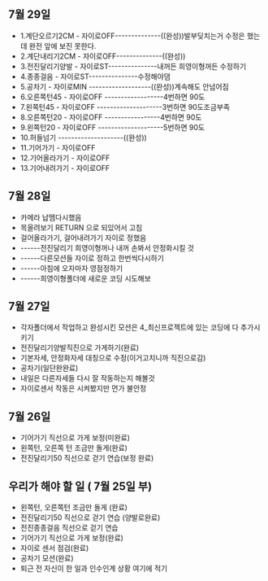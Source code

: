 ## 7월 29일
  - 1.계단오르기2CM - 자이로OFF--------------((완성))발부딪치는거 수정은 했는데 완전 앞에 보진 못한다.
  - 2.계단내리기2CM - 자이로OFF--------------((완성))
  - 3.전진달리기양발 - 자이로ST---------------내꺼든 희영이형꺼든 수정하기
  - 4.종종걸음 - 자이로ST---------------수정해야댐
  - 5.공차기 - 자이로MIN     -------------------((완성))계속해도 안넘어짐
  - 6.오른쪽턴45 - 자이로OFF ------------------4번하면 90도
  - 7.왼쪽턴45 - 자이로OFF --------------------3번하면 90도조금부족
  - 8.오른쪽턴20 - 자이로OFF -----------------4번하면 90도
  - 9.왼쪽턴20 - 자이로OFF --------------------5번하면 90도
  - 10.허들넘기               --------------------((완성))
  - 11.기어가기 - 자이로OFF
  - 12.기어올라가기 - 자이로OFF
  - 13.기어내려가기 - 자이로OFF
## 7월 28일
  - 카메라 납뗌다시했음
  - 목올려보기 RETURN 으로 되있어서 고침
  - 걸어올라가기, 걸어내려가기 자이로 정했음
  - ------전진달리기 희영이형꺼나 내꺼 손봐서 안정화시킬 것
  - ------다른모션들 자이로 정하고 한번씩다시하기
  - ------아침에 오자마자 영점정하기
  - ------희영이형폴더에 새로운 코딩 시도해보
## 7월 27일
  - 각자폴더에서 작업하고 완성시킨 모션은 4_최신프로젝트에 있는
  	코딩에 다 추가시키기
  - 전진달리기양발직진으로 가게하기(완료)
  - 기본자세, 안정화자세 대칭으로 수정(이거고치니까 직진으로감)
  - 공차기(일단완완료)
  - 내일은 다른자세들 다시 잘 작동하는지 해볼것
  - 자이로센서 작동은 시켜봤지만 먼가 불안정
## 7월 26일
  - 기어가기 직선으로 가게 보정(미완료)
  - 왼쪽턴, 오른쪽 턴 조금만 돌게(완료)
  - 전진달리기50 직선으로 걷기 연습(보정 완료)
## 우리가 해야 할 일 ( 7월 25일 부)
  - 왼쪽턴, 오른쪽턴 조금만 돌게 (완료)
  - 전진달리기50 직선으로 걷기 연습 (양발로완료)
  - 전진종종걸음 직선으로 걷기 연습
  - 기어가기 직선으로 가게 보정(완료)
  - 자이로 센서 점검(완료)
  - 공차기 모션(완료)
  - 퇴근 전 자신이 한 일과 인수인계 상황 여기에 적기
  
